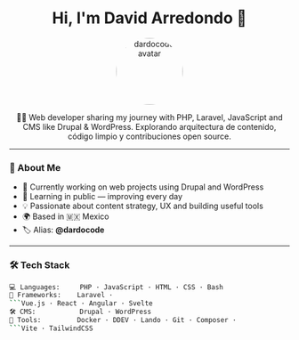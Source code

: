 <h1 align="center">Hi, I'm David Arredondo 👋</h1>

<p align="center">
  <img src="https://avatars.githubusercontent.com/dardocode" width="120" alt="dardocode avatar" style="border-radius: 50%;">
</p>

<p align="center">
  🧑‍💻 Web developer sharing my journey with PHP, Laravel, JavaScript and CMS like Drupal & WordPress.  
  Explorando arquitectura de contenido, código limpio y contribuciones open source.
</p>

---

### 🚀 About Me

- 🔭 Currently working on web projects using Drupal and WordPress
- 🌱 Learning in public — improving every day
- 💡 Passionate about content strategy, UX and building useful tools
- 🌍 Based in 🇲🇽 Mexico
- 🏷 Alias: **@dardocode**

---

### 🛠 Tech Stack

```bash
💻 Languages:     PHP · JavaScript · HTML · CSS · Bash
🧰 Frameworks:    Laravel ·
```Vue.js · React · Angular · Svelte
🛠 CMS:           Drupal · WordPress
🧪 Tools:         Docker · DDEV · Lando · Git · Composer · 
```Vite · TailwindCSS
